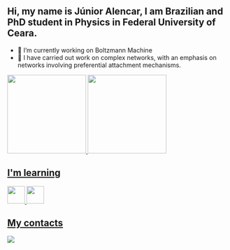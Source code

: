 <!--
**JuniorAlencar/JuniorALencar** is a ✨ _special_ ✨ repository because its `README.md` (this file) appears on your GitHub profile.

## Hi, my name is Júnior Alencar, I am Brazilian and PhD student in Physics in Federal University of Ceara.

Here are some ideas to get you started:

- 🔭 I’m currently working on Boltzmann Machine ...
- 🌱 I’m currently learning  ...
- 🤔 I’m looking for help with ...
- 💬 Ask me about ...
- 📫 How to reach me: ...
- 😄 Pronouns: ...
- ⚡ Fun fact: ...
-->
## Hi, my name is Júnior Alencar, I am Brazilian and PhD student in Physics in Federal University of Ceara.

- 🔭 I’m currently working on Boltzmann Machine
- 🌱 I have carried out work on complex networks, with an emphasis on networks involving preferential attachment mechanisms.

<div>
<a href="https://github.com/junioralencar">
<img loading="lazy" height="180em" src="https://github-readme-stats.vercel.app/api/top-langs/?username=junior-alencar&layout=compact&langs_count=7&theme=dracula"/>
<img loading="lazy" height="180em" src="https://github-readme-stats.vercel.app/api?username=junior-alencar&show_icons=true&theme=dracula&include_all_commits=true&count_private=true"/>
</div>

## I'm learning
<img src="https://cdn.jsdelivr.net/gh/devicons/devicon@latest/icons/python/python-original-wordmark.svg" witdh=40 height=40 /> <img loading="lazy" src="https://cdn.jsdelivr.net/gh/devicons/devicon/icons/linux/linux-original.svg" width="40" height="40"/>

## My contacts
<a href = "mailto:junioralencar@fisica.ufc.br"><img loading="lazy" src="https://img.shields.io/badge/Gmail-D14836?style=for-the-badge&logo=gmail&logoColor=white" target="_blank"></a>
